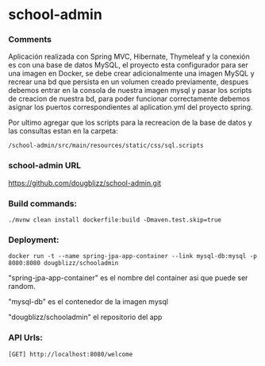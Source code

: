 school-admin
=================

### Comments
Aplicación realizada con Spring MVC, Hibernate, Thymeleaf y la conexión es con una base de datos MySQL, el proyecto esta configurador para ser una imagen en Docker, se debe crear adicionalmente una imagen MySQL y recrear una bd que persista 
en un volumen creado previamente, despues debemos entrar en la consola de nuestra imagen mysql y pasar los scripts de creacion de nuestra bd, para poder funcionar correctamente debemos asignar los puertos correspondientes al aplication.yml del proyecto spring.

Por ultimo agregar que los scripts para la recreacion de la base de datos y las consultas estan en la carpeta:
```
/school-admin/src/main/resources/static/css/sql.scripts
```

### school-admin URL

https://github.com/dougblizz/school-admin.git


### Build commands:
```
./mvnw clean install dockerfile:build -Dmaven.test.skip=true
```

### Deployment:
```
docker run -t --name spring-jpa-app-container --link mysql-db:mysql -p 8080:8080 dougblizz/schooladmin
```
"spring-jpa-app-container" es el nombre del container asi que puede ser random.

"mysql-db" es el contenedor de la imagen mysql

"dougblizz/schooladmin" el repositorio del app

### API Urls:
```
[GET] http://localhost:8080/welcome
```
